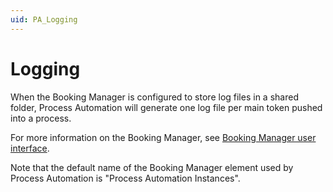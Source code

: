 ```yaml
---
uid: PA_Logging
---
```


# Logging

When the Booking Manager is configured to store log files in a shared folder, Process Automation will generate one log file per main token pushed into a process.

For more information on the Booking Manager, see [Booking Manager user interface](xref:Booking_Manager_user_interface).

Note that the default name of the Booking Manager element used by Process Automation is "Process Automation Instances".
